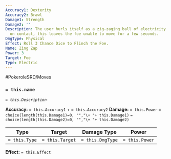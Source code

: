 ```yaml
---
Accuracy1: Dexterity
Accuracy2: Brawl
Damage1: Strength
Damage2: ''
Description: The user hurls itself as a zig-zaging ball of electricity that explodes
  on contact, this leaves the foe unable to move for a few seconds.
DmgType: Physical
Effect: Roll 3 Chance Dice to Flinch the Foe.
Name: Zing Zap
Power: 3
Target: Foe
Type: Electric
---
```


#PokeroleSRD/Moves

### `= this.name` 
*`= this.Description`*

**Accuracy:** `= this.Accuracy1` + `= this.Accuracy2`
**Damage:** `= this.Power` `= choice(length(this.Damage1)=0, "","\+ "+ this.Damage1)` `= choice(length(this.Damage2)=0, "","\+ "+ this.Damage2)`

| Type          | Target          | Damage Type          | Power          |
| ------------- | --------------- | ---------------- | -------------- |
| `= this.Type` | `= this.Target` | `= this.DmgType` | `= this.Power` | 

**Effect:** `= this.Effect`